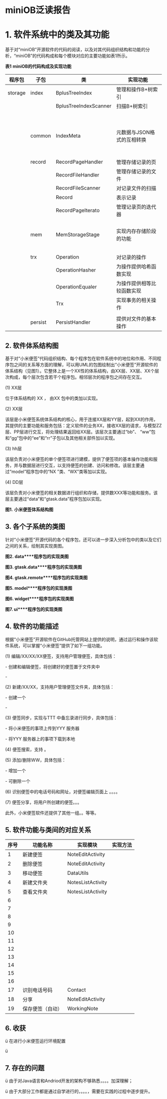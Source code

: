 # miniOB泛读报告

# 1.    软件系统中的类及其功能

基于对“miniOB”开源软件的代码的阅读，以及对其代码组织结构和功能的分析，“miniOB”的代码构成和每个模块对应的主要功能如表1所示。



**表1** **miniOB的代码构成及实现功能**

| **程序包** | **子包** | **类**                | **实现功能**               |
| ---------- | -------- | --------------------- | -------------------------- |
| storage    | index    | BplusTreeIndex        | 管理和操作B+树索引         |
|            |          | BplusTreeIndexScanner | 扫描B+树索引               |
|            |          |                       |                            |
|            |          |                       |                            |
|            |          |                       |                            |
|            |          |                       |                            |
|            |          |                       |                            |
|            |          |                       |                            |
|            |          |                       |                            |
|            |          |                       |                            |
|            |          |                       |                            |
|            | common   | IndexMeta             | 元数据与JSON格式的互相转换 |
|            |          |                       |                            |
|            |          |                       |                            |
|            |          |                       |                            |
|            |          |                       |                            |
|            |          |                       |                            |
|            |          |                       |                            |
|            |          |                       |                            |
|            | record   | RecordPageHandler     | 管理存储记录的页            |
|            |          | RecordFileHandler     | 管理存储记录的文件          |
|            |          | RecordFileScanner     | 对记录文件的扫描            |
|            |          | Record                | 表示记录                   |
|            |          | RecordPageIterato     | 管理记录页的迭代器          |
|            |          |                       |                            |
|            |          |                       |                            |
|            |          |                       |                            |
|            |          |                       |                            |
|            | mem      | MemStorageStage       | 实现内存存储阶段的功能       |
|            |          |                       |                            |
|            |          |                       |                            |
|            |          |                       |                            |
|            |          |                       |                            |
|            |          |                       |                            |
|            | trx      | Operation             | 对记录的操作                |
|            |          | OperationHasher       | 为操作提供哈希函数实现       |
|            |          | OperationEqualer      | 为操作提供相等比较函数实现   |
|            |          | Trx                   | 实现事务的相关操作          |
|            |          |                       |                            |
|            | persist  | PersistHandler        | 提供对文件的基本操作         |



## 2. 软件体系结构图

基于对“小米便签”代码组织结构、每个程序包在软件系统中的地位和作用、不同程序包之间的关系等方面的理解，可以用UML的包图绘制出“小米便签”开源软件的体系结构（见图1）。它整体上是一个XX性的体系结构，由XX层、XX层、XX个层次构成，每个层次包含若干个程序包。相邻层次的程序包之间存在交互。

(1) XX层

位于体系结构的 XX   ， 由XX 包中的类加以实现。

(2) XX层

该层是小米便签系统体系结构的核心，用于连接XX层和YY层，起到XX的作用，其提供的主要功能和服务包括：定义软件的业务XX，接收XX层的请求，与模型ZZ层、PP层进行交互，将处理结果返回给XX层。该层次主要通过“bb”、 “ww”包和“gg”包中的“ee”和“rr”子包以及其他相关部件加以实现。

(3) hh层

该层负责对小米便签的单个便签项进行建模，提供了便签项的基本操作功能和服务，并与数据层进行交互，以支持便签的创建、访问和修改。该层主要通过“model”程序包中的“NX ”类、“WX”类等加以实现。

(4) DD层

该层负责对小米便签的相关数据进行组织和存储，提供数XXX等功能和服务。该层主要通过“data”和“gtask.data”程序包加以实现。

 

**图1.** **小米便签体系结构图**

## 3.    各个子系统的类图

针对“小米便签”开源代码的各个程序包，还可以进一步深入分析包中的类以及它们之间的关系，绘制其实现类图。

 

**图2. data****程序包的实现类图**

 

**图3. gtask.data****程序包的实现类图**

 

 

**图4. gtask.remote****程序包的实现类图**

 

**图5. model****程序包的实现类图**

 

**图6. widget****程序包的实现类图**

 

 

**图7. ui****程序包的实现类图**

 

## 4.    软件的功能描述

根据“小米便签”开源软件在GitHub托管网站上提供的说明，通过运行和操作该软件系统，可以掌握“小米便签”提供了如下一组功能。

(1) 编辑/XX/XX/XX便签，支持用户管理便签，具体包括：

\-    创建和编辑便签，将创建好的便签置于文件夹中

\-     

(2) 新建/XX/XX，支持用户管理便签文件夹，具体包括：

\-    创建一个

\-     

(3) 便签同步，实现与TTT 中备忘录进行同步，具体包括：

\-    将小米便签的事项上传到YYY 服务器

\-    将YYY 服务器上的事项下载到本地

(4) 便签搜索，支持  。

(5) 添加/删除WW，具体包括：

\-    增加一个

\-    可删除一个

(6) 识别便签中的电话号码和网址，对便签编辑页面上  。。。。

(7) 便签分享，将用户所创建的便签。。。

此外，小米便签软件还提供了其他一组。。等等。

## 5.    软件功能与类间的对应关系

| **序号** | **功能名称**     | **实现模块**      | **实现方法** |
| -------- | ---------------- | ----------------- | ------------ |
| 1        | 新建便签         | NoteEditActivity  |              |
| 2        | 删除便签         | NoteEditActivity  |              |
| 3        | 移动便签         | DataUtils         |              |
| 4        | 新建文件夹       | NotesListActivity |              |
| 5        | 查看文件夹       | NotesListActivity |              |
| 6        |                  |                   |              |
| 7        |                  |                   |              |
| 8        |                  |                   |              |
| 9        |                  |                   |              |
| 10       |                  |                   |              |
| 11       |                  |                   |              |
| 12       |                  |                   |              |
| 13       |                  |                   |              |
| 14       |                  |                   |              |
| 15       |                  |                   |              |
| 16       |                  |                   |              |
| 17       | 识别电话号码     | Contact           |              |
| 18       | 分享             | NoteEditActivity  |              |
| 19       | 保存便签（自动） | WorkingNote       |              |

## 6.    收获

ü 在进行小米便签运行环境配置

ü  

## 7.    存在的问题

ü 由于对Java语言和Andriod开发的架构不够熟悉，。。。加深理解；

ü 由于大部分工作都是通过自学进行的，。。。，需要在实践的过程中逐步提升。
